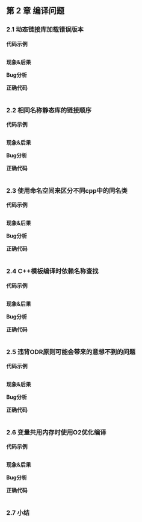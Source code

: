 ## 第 2 章  编译问题

### 2.1 动态链接库加载错误版本

**代码示例**

```cpp

```

**现象&后果**



**Bug分析**



**正确代码**

```cpp

```



### 2.2 相同名称静态库的链接顺序

**代码示例**

```cpp

```

**现象&后果**



**Bug分析**



**正确代码**

```cpp

```



### 2.3 使用命名空间来区分不同cpp中的同名类

**代码示例**

```cpp

```

**现象&后果**



**Bug分析**



**正确代码**

```cpp

```



### 2.4 C++模板编译时依赖名称查找

**代码示例**

```cpp

```

**现象&后果**



**Bug分析**



**正确代码**

```cpp

```



### 2.5 违背ODR原则可能会带来的意想不到的问题

**代码示例**

```cpp

```

**现象&后果**



**Bug分析**



**正确代码**

```cpp

```



### 2.6 变量共用内存时使用O2优化编译

**代码示例**

```cpp

```

**现象&后果**



**Bug分析**



**正确代码**

```cpp

```



### 2.7 小结

